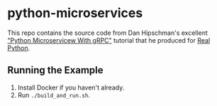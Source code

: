 # python-microservices 

This repo contains the source code from Dan Hipschman's excellent ["Python Microservicew With gRPC"](https://realpython.com/python-microservices-grpc/) tutorial that he produced for [Real Python](https://realpython.com/). 

## Running the Example

1. Install Docker if you haven't already.
2. Run `./build_and_run.sh`.
